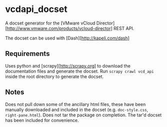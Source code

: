 vcdapi_docset
=============

A docset generator for the [VMware vCloud Director][http://www.vmware.com/products/vcloud-director] REST API.

The docset can be used with [Dash][http://kapeli.com/dash]


## Requirements
Uses python and [scrapy][http://scrapy.org] to download the documentation files and generate the docset.
Run `scrapy crawl vcd_api` inside the root directory to generate the docset.


## Notes
Does not pull down some of the ancillary html files, these have been manually downloaded and included in the docset (e.g. `doc-style.css`, `right-pane.html`).
Does not tar the package on completion.  The tar'd docset has been included for convenience.